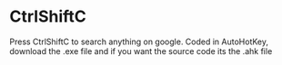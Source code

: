 # CtrlShiftC
Press CtrlShiftC to search anything on google. Coded in AutoHotKey, download the .exe file and if you want the source code its the .ahk file
